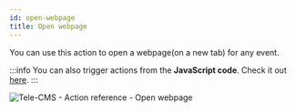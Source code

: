 ```yaml
---
id: open-webpage
title: Open webpage
---
```


You can use this action to open a webpage(on a new tab) for any event.

:::info
You can also trigger actions from the **JavaScript code**. Check it out [here](/docs/how-to/run-actions-from-runjs).
:::

<div style={{textAlign: 'center'}}>

![Tele-CMS - Action reference - Open webpage](/img/actions/open-webpage/open.png)

</div>
